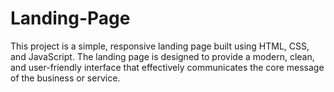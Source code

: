 # Landing-Page

This project is a simple, responsive landing page built using HTML, CSS, and JavaScript. The landing page is designed to provide a modern, clean, and user-friendly interface that effectively communicates the core message of the business or service.
